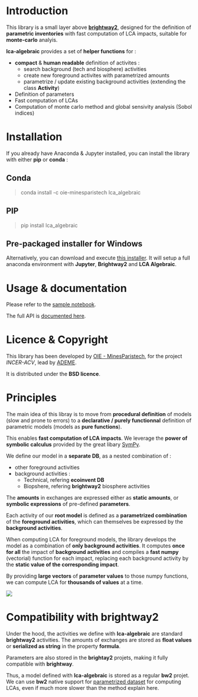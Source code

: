 
# Introduction

This library is a small layer above [**brightway2**](https://brightway.dev/), designed for the definition of **parametric inventories** 
with fast computation of LCA impacts, suitable for **monte-carlo** analyis.

**lca-algebraic** provides a set of  **helper functions** for : 
* **compact** & **human readable** definition of activites :  
    * search background (tech and biosphere) activities 
    * create new foreground activites with parametrized amounts
    * parametrize / update existing background activities (extending the class **Activity**)
* Definition of parameters
* Fast computation of LCAs
* Computation of monte carlo method and global sensivity analysis (Sobol indices) 

# Installation 

If you already have Anaconda & Jupyter installed, you can install the library with either **pip** or **conda** :

## Conda

> conda install -c oie-minesparistech lca_algebraic

## PIP

> pip install lca_algebraic

## Pre-packaged installer for Windows

Alternatively, you can download and execute [this installer](https://github.com/oie-mines-paristech/lca_algebraic/releases/download/0.0.3/incer-acv-model-installer.exe). It will setup a full anaconda environment with **Jupyter**, 
**Brightway2** and **LCA Algebraic**.

# Usage & documentation 

Please refer to the [sample notebook](./example-notebook.ipynb).

The full API is [documented here](https://oie-mines-paristech.github.io/lca_algebraic/doc/).

# Licence & Copyright

This library has been developed by [OIE - MinesParistech](http://www.oie.mines-paristech.fr), for the project *INCER-ACV*, 
lead by [ADEME](https://www.ademe.fr/). 

It is distributed under the **BSD licence**.

  
# Principles 

The main idea of this libray is to move from **procedural definition** of models (slow and prone to errors) to a **declarative / purely functionnal** definition of parametric models (models as **pure functions**). 

This enables **fast computation of LCA impacts**. 
We leverage the **power of symbolic calculus** provided by the great libary [SymPy](https://www.sympy.org/en/index.html).

We define our model in a **separate DB**, as a nested combination of : 
* other foreground activities
* background activities :
    * Technical, refering **ecoinvent DB**
    * Biopshere, refering **brightway2** biosphere activities
    
The **amounts** in exchanges are expressed either as **static amounts**, or **symbolic expressions** of pre-defined **parameters**.

Each activity of our **root model** is defined as a **parametrized combination** of the **foreground activities**, which can themselves be expressed by the **background activities**.

When computing LCA for foreground models, the library develops the model as a combination of **only background activities**. It computes **once for all** the impact of **background activities** and compiles a **fast numpy** (vectorial) function for each impact, replacing each background activity by the **static value of the corresponding impact**.

By providing **large vectors** of **parameter values** to those numpy functions, we can compute LCA for **thousands of values** at a time.

![](https://oie-mines-paristech.github.io/lca_algebraic/doc/lca-algebraic.png)

# Compatibility with brightway2 

Under the hood, the activities we define with **lca-algebraic** are standard **brightway2** activities. 
The amounts of exchanges are stored as **float values** or **serialized as string** in the property **formula**.

Parameters are also stored in the **brightay2** projets, making it fully compatible with **brightway**.

Thus, a model defined with **lca-algebraic** is stored as a regular **bw2** projet. We can use **bw2** native support for [parametrized dataset](https://2.docs.brightway.dev/intro.html#parameterized-datasets) for computing LCAs, even if much more slower than the method explain here.
